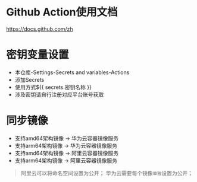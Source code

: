 # Github Action使用文档
https://docs.github.com/zh

# 密钥变量设置
- 本仓库-Settings-Secrets and variables-Actions
- 添加Secrets
- 使用方式${{ secrets.密钥名称 }}
- 涉及密钥请自行注册对应平台账号获取

# 同步镜像
- 支持amd64架构镜像 -> 华为云容器镜像服务
- 支持arm64架构镜像 -> 华为云容器镜像服务
- 支持amd64架构镜像 -> 阿里云容器镜像服务
- 支持arm64架构镜像 -> 阿里云容器镜像服务

> 阿里云可以将命名空间设置为公开；
> 华为云需要每个镜像`单独`设置为公开；
